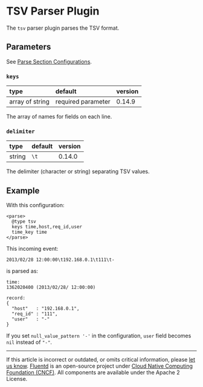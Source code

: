 # TSV Parser Plugin

The `tsv` parser plugin parses the TSV format.


## Parameters

See [Parse Section Configurations](/configuration/parse-section.md).


### `keys`

| type            | default            | version |
|:----------------|:-------------------|:--------|
| array of string | required parameter | 0.14.9  |

The array of names for fields on each line.


### `delimiter`

| type   | default | version |
|:-------|:--------|:--------|
| string | `\t`    | 0.14.0  |

The delimiter (character or string) separating TSV values.


## Example

With this configuration:

```
<parse>
  @type tsv
  keys time,host,req_id,user
  time_key time
</parse>
```

This incoming event:

```
2013/02/28 12:00:00\t192.168.0.1\t111\t-
```

is parsed as:

```
time:
1362020400 (2013/02/28/ 12:00:00)

record:
{
  "host"   : "192.168.0.1",
  "req_id" : "111",
  "user"   : "-"
}
```

If you set `null_value_pattern '-'` in the configuration, `user` field
becomes `nil` instead of `"-"`.


------------------------------------------------------------------------

If this article is incorrect or outdated, or omits critical information, please
[let us know](https://github.com/fluent/fluentd-docs-gitbook/issues?state=open).
[Fluentd](http://www.fluentd.org/) is an open-source project under
[Cloud Native Computing Foundation (CNCF)](https://cncf.io/). All components are
available under the Apache 2 License.
